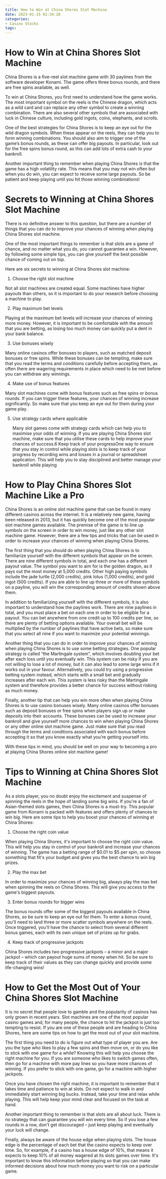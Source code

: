 ```yaml
---
title: How to Win at China Shores Slot Machine
date: 2023-01-15 01:34:28
categories:
- Casino Stocks
tags:
---
```



#  How to Win at China Shores Slot Machine

China Shores is a five-reel slot machine game with 30 paylines from the software developer Konami. The game offers three bonus rounds, and there are free spins available, as well.

To win at China Shores, you first need to understand how the game works. The most important symbol on the reels is the Chinese dragon, which acts as a wild card and can replace any other symbol to create a winning combination. There are also several other symbols that are associated with luck in Chinese culture, including gold ingots, coins, elephants, and scrolls.

One of the best strategies for China Shores is to keep an eye out for the wild dragon symbols. When these appear on the reels, they can help you to form winning combinations. You should also aim to trigger one of the game’s bonus rounds, as these can offer big payouts. In particular, look out for the free spins bonus round, as this can add lots of extra cash to your bankroll.

Another important thing to remember when playing China Shores is that the game has a high volatility rate. This means that you may not win often but when you do win, you can expect to receive some large payouts. So be patient and keep playing until you hit those winning combinations!

#  Secrets to Winning at China Shores Slot Machine

There is no definitive answer to this question, but there are a number of things that you can do to improve your chances of winning when playing China Shores slot machine.

One of the most important things to remember is that slots are a game of chance, and no matter what you do, you cannot guarantee a win. However, by following some simple tips, you can give yourself the best possible chance of coming out on top.

Here are six secrets to winning at China Shores slot machine:

1. Choose the right slot machine

Not all slot machines are created equal. Some machines have higher payouts than others, so it is important to do your research before choosing a machine to play.

2. Play maximum bet levels

Playing at the maximum bet levels will increase your chances of winning more money. However, it is important to be comfortable with the amount that you are betting, as losing too much money can quickly put a dent in your bank balance.

3. Use bonuses wisely

Many online casinos offer bonuses to players, such as matched deposit bonuses or free spins. While these bonuses can be tempting, make sure that you read the terms and conditions carefully before accepting them, as often there are wagering requirements in place which need to be met before you can withdraw any winnings.

4. Make use of bonus features

Many slot machines come with bonus features such as free spins or bonus rounds. If you can trigger these features, your chances of winning increase significantly. So make sure that you keep an eye out for them during your game play.

5. Use strategy cards where applicable























   Many slot games come with strategy cards which can help you to maximise your odds of winning. If you are playing China Shores slot machine, make sure that you utilise these cards to help improve your chances of success.6 Keep track of your progressOne way to ensure that you stay in control while playing slots is to keep track of your progress by recording wins and losses in a journal or spreadsheet application. This will help you to stay disciplined and better manage your bankroll while playing

#  How to Play China Shores Slot Machine Like a Pro

China Shores is an online slot machine game that can be found in many different casinos across the internet. It is a relatively new game, having been released in 2013, but it has quickly become one of the most popular slot machine games available. The premise of the game is to line up symbols on the screen in order to win money, just like any other slot machine game. However, there are a few tips and tricks that can be used in order to increase your chances of winning when playing China Shores.

The first thing that you should do when playing China Shores is to familiarize yourself with the different symbols that appear on the screen. There are nine different symbols in total, and each one has a different payout value. The symbol you want to aim for is the golden dragon, as it pays out the most money at 5,000 credits. Other high paying symbols include the jade turtle (2,000 credits), pink lotus (1,000 credits), and gold ingot (500 credits). If you are able to line up three or more of these symbols on a payline, you will win the corresponding amount of credits shown above them.

In addition to familiarizing yourself with the different symbols, it is also important to understand how the paylines work. There are nine paylines in total, and you must place a bet on each one in order to be eligible for a payout. You can bet anywhere from one credit up to 100 credits per line, so there are plenty of betting options available. Your overall bet will be multiplied by the number of paylines that have active bets, so make sure that you select all nine if you want to maximize your potential winnings.

Another thing that you can do in order to improve your chances of winning when playing China Shores is to use some betting strategies. One popular strategy is called “the Martingale system”, which involves doubling your bet after each loss until you eventually win. This system can be risky if you are not willing to lose a lot of money, but it can also lead to some large wins if it works out in your favour. Alternatively, you could try using a progressive betting system instead, which starts with a small bet and gradually increases after each win. This system is less risky than the Martingale system and therefore provides a better chance for success without risking as much money.

Finally, another tip that can help you win more often when playing China Shores is to use casino bonuses wisely. Many online casinos offer bonuses such as deposit bonuses or free spins when players sign up or make deposits into their accounts. These bonuses can be used to increase your bankroll and give yourself more chances to win when playing China Shores or any other online slot machine game. Just make sure that you read through the terms and conditions associated with each bonus before accepting it so that you know exactly what you’re getting yourself into.

With these tips in mind, you should be well on your way to becoming a pro at playing China Shores online slot machine game!

#  Tips to Winning at China Shores Slot Machine

As a slots player, you no doubt enjoy the excitement and suspense of spinning the reels in the hope of landing some big wins. If you're a fan of Asian-themed slots games, then China Shores is a must-try. This popular game from Konami is packed with features and offers plenty of chances to win big. Here are some tips to help you boost your chances of winning at China Shores:

1. Choose the right coin value

When playing China Shores, it's important to choose the right coin value. This will help you stay in control of your bankroll and increase your chances of winning. The game has a betting range of $0.01 to $5 per spin, so choose something that fit's your budget and gives you the best chance to win big prizes.

2. Play the max bet

In order to maximize your chances of winning big, always play the max bet when spinning the reels on China Shores. This will give you access to the game's biggest payouts.

3. Enter bonus rounds for bigger wins

The bonus rounds offer some of the biggest payouts available in China Shores, so be sure to keep an eye out for them. To enter a bonus round, you'll need to land three or more scatter symbols anywhere on the reels. Once triggered, you'll have the chance to select from several different bonus games, each with its own unique set of prizes up for grabs.

4. Keep track of progressive jackpots

China Shores includes two progressive jackpots – a minor and a major jackpot – which can payout huge sums of money when hit. So be sure to keep track of their values as they can change quickly and provide some life-changing wins!

#  How to Get the Most Out of Your China Shores Slot Machine

It is no secret that people love to gamble and the popularity of casinos has only grown in recent years. Slot machines are one of the most popular casino games and, for many people, the chance to hit the jackpot is just too tempting to resist. If you are one of these people and are heading to China Shores, here are some tips on how to get the most out of your slot machine.

The first thing you need to do is figure out what type of player you are. Are you the type who likes to play a few spins and then move on, or do you like to stick with one game for a while? Knowing this will help you choose the right machine for you. If you are someone who likes to switch games often, then go for a machine with more pay lines so you have more chances of winning. If you prefer to stick with one game, go for a machine with higher jackpots.

Once you have chosen the right machine, it is important to remember that it takes time and patience to win at slots. Do not expect to walk in and immediately start winning big bucks. Instead, take your time and relax while playing. This will help keep your mind clear and focused on the task at hand.

Another important thing to remember is that slots are all about luck. There is no strategy that can guarantee you will win every time. So if you lose a few rounds in a row, don't get discouraged – just keep playing and eventually your luck will change.

Finally, always be aware of the house edge when playing slots. The house edge is the percentage of each bet that the casino expects to keep over time. So, for example, if a casino has a house edge of 10%, that means it expects to keep 10% of all money wagered at its slots games over time. It's important to know this information before playing so that you can make informed decisions about how much money you want to risk on a particular game.